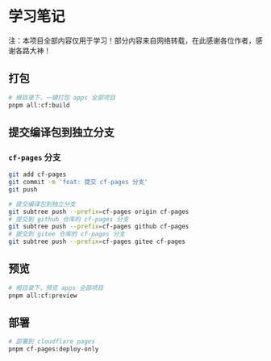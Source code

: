 # 学习笔记

注：本项目全部内容仅用于学习！部分内容来自网络转载，在此感谢各位作者，感谢各路大神！

## 打包

```sh
# 根目录下，一键打包 apps 全部项目
pnpm all:cf:build
```

## 提交编译包到独立分支

### `cf-pages` 分支

```sh
git add cf-pages
git commit -m 'feat: 提交 cf-pages 分支'
git push

# 提交编译包到独立分支
git subtree push --prefix=cf-pages origin cf-pages
# 提交到 github 仓库的 cf-pages 分支
git subtree push --prefix=cf-pages github cf-pages
# 提交到 gitee 仓库的 cf-pages 分支
git subtree push --prefix=cf-pages gitee cf-pages
```


## 预览

```sh
# 根目录下，预览 apps 全部项目
pnpm all:cf:preview
```

## 部署

```sh
# 部署到 cloudflare pages
pnpm cf-pages:deploy-only
```